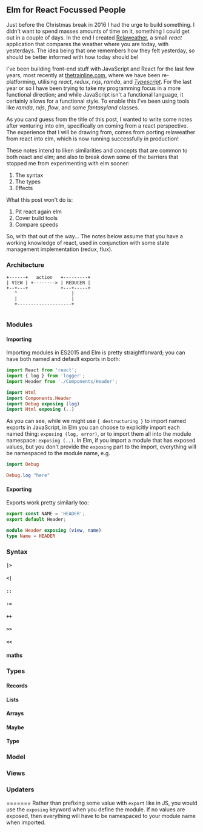 ## Elm for React Focussed People

Just before the Christmas break in 2016 I had the urge to build something. I didn't want to spend masses amounts of time on it, something I could get out in a couple of days. In the end I created [Relaweather](https://relaweather.com), a small _react_ application that compares the weather where you are today, with yesterdays. The idea being that one remembers how they felt yesterday, so should be better informed with how today should be!

I've been building front-end stuff with JavaScript and React for the last few years, most recently at [thetrainline.com](https://thetrainline.ccom), where we have been re-platforming, utilising _react_, _redux_, _rxjs_, _ramda_, and _[Typescript](https://engineering.thetrainline.com/2017/01/13/trainline-replatforming-our-front-end-journey/)_. For the last year or so I have been trying to take my programming focus in a more functional direction; and while JavaScript isn't a functional language, it certainly allows for a functional style. To enable this I've been using tools like _ramda_, _rxjs_, _flow_, and some _fantasyland_ classes.

As you cand guess from the title of this post, I wanted to write some notes after venturing into elm, specifically on coming from a react perspective. The experience that I will be drawing from, comes from porting relaweather from react into elm, which is now running successfully in production!

These notes intend to liken similarities and concepts that are common to both react and elm; and also to break down some of the barriers that stopped me from experimenting with elm sooner:

1. The syntax
2. The types
3. Effects

What this post won't do is: 

1. Pit react again elm
2. Cover build tools
3. Compare speeds

So, with that out of the way... The notes below assume that you have a working knowledge of react, used in conjunction with some state management implementation (redux, flux).

### Architecture

```text
+------+   action   +---------+
| VIEW | +--------> | REDUCER |
+--+---+            +---+-----+
   ^                    |
   |                    |
   +--------------------+


```

### Modules

#### Importing

Importing modules in ES2015 and Elm is pretty straightforward; you can have both named and default exports in both:
```javascript
import React from 'react';
import { log } from 'logger';
import Header from './Components/Header';
```
```elm
import Html
import Components.Header
import Debug exposing (log)
import Html exposing (..)
```

As you can see, while we might use `{ destructuring }` to import named exports in JavaScript, in Elm you can choose to explicitly import each named thing: `exposing (log, error)`, or to import them all into the module namespace: `exposing (..)`. In Elm, if you import a module that has exposed values, but you don't provide the `exposing` part to the import, everything will be namespaced to the module name, e.g.

```elm
import Debug

Debug.log "here"
```

#### Exporting

Exports work pretty similarly too:

```javascript
export const NAME = 'HEADER';
export default Header;
```
```elm
module Header exposing (view, name)
type Name = HEADER
```

### Syntax
#### `|>`
#### `<|`
#### `::`
#### `:=`
#### `++`
#### `>>`
#### `<<`
#### maths

### Types
#### Records
#### Lists
#### Arrays
#### Maybe
#### Type

### Model

### Views

### Updaters
=======
Rather than prefixing some value with `export` like in JS, you would use the `exposing` keyword when you define the module. If no values are exposed, then everything will have to be namespaced to your module name when imported. 
